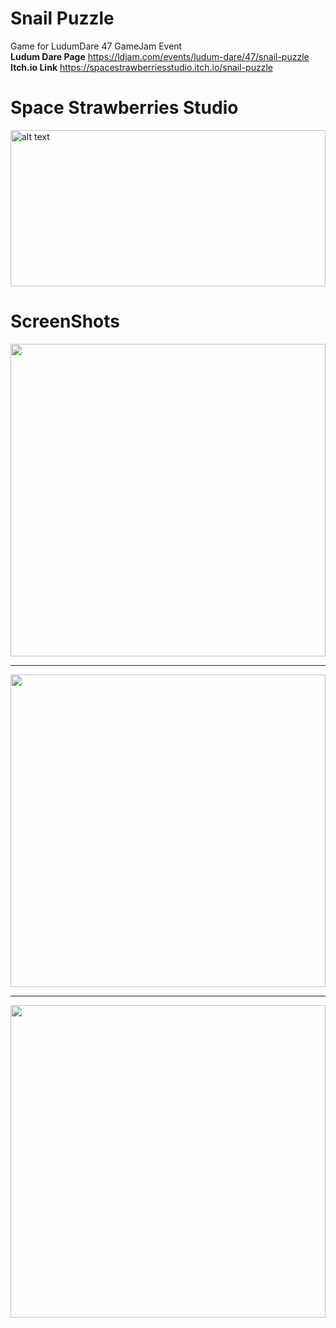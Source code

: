 # Snail Puzzle
 Game for LudumDare 47 GameJam Event
 <br>
<strong>Ludum Dare Page</strong>
https://ldjam.com/events/ludum-dare/47/snail-puzzle
<br>
<strong>Itch.io Link</strong>
https://spacestrawberriesstudio.itch.io/snail-puzzle

# Space Strawberries Studio

<img src="https://user-images.githubusercontent.com/57503158/129483641-904c0f61-43a4-483f-810a-eafce2dac294.png" alt="alt text" width="100%" height="250">

# ScreenShots
<img src="https://user-images.githubusercontent.com/57503158/129484650-4d05b417-dec7-4946-a0ee-047870df370c.png" width ="100%" height="500">
<hr>
<img src="https://user-images.githubusercontent.com/57503158/129484677-1bb343ab-1d9c-4440-aa82-ef2cc53ab407.png" width ="100%" height="500">
<hr>
<img src="https://user-images.githubusercontent.com/57503158/129484682-09db084d-b4a7-4604-9e47-a89c1cb2cb88.png" width ="100%" height="500">


